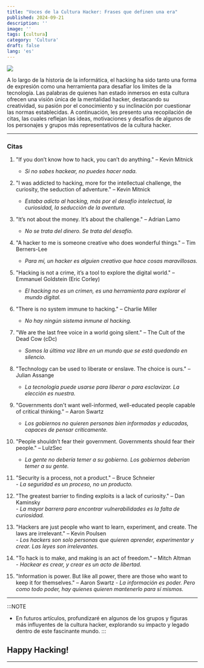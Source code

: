 ```yaml
---
title: "Voces de la Cultura Hacker: Frases que definen una era"
published: 2024-09-21
description: ''
image: ''
tags: [cultura]
category: 'Cultura'
draft: false 
lang: 'es'
---
```


![](https://ngathanblog.wordpress.com/wp-content/uploads/2019/02/hacker_culture.jpg?w=640)


A lo largo de la historia de la informática, el hacking ha sido tanto una forma de expresión como una herramienta para desafiar los límites de la tecnología. Las palabras de quienes han estado inmersos en esta cultura ofrecen una visión única de la mentalidad hacker, destacando su creatividad, su pasión por el conocimiento y su inclinación por cuestionar las normas establecidas. A continuación, les presento una recopilación de citas, las cuales reflejan las ideas, motivaciones y desafíos de algunos de los personajes y grupos más representativos de la cultura hacker.
_________

### Citas

1. "If you don’t know how to hack, you can’t do anything." – Kevin Mitnick  
   - *Si no sabes hackear, no puedes hacer nada.* 

2. "I was addicted to hacking, more for the intellectual challenge, the curiosity, the seduction of adventure." – Kevin Mitnick  
   - *Estaba adicto al hacking, más por el desafío intelectual, la curiosidad, la seducción de la aventura.*

3. "It’s not about the money. It’s about the challenge." – Adrian Lamo  
   - *No se trata del dinero. Se trata del desafío.*

4. "A hacker to me is someone creative who does wonderful things." – Tim Berners-Lee  
   - *Para mí, un hacker es alguien creativo que hace cosas maravillosas.*

5. "Hacking is not a crime, it’s a tool to explore the digital world." – Emmanuel Goldstein (Eric Corley)  
   - *El hacking no es un crimen, es una herramienta para explorar el mundo digital.*

6.  "There is no system immune to hacking." – Charlie Miller  
    - *No hay ningún sistema inmune al hacking.*

7.  "We are the last free voice in a world going silent." – The Cult of the Dead Cow (cDc)  
    - *Somos la última voz libre en un mundo que se está quedando en silencio.*

8.  "Technology can be used to liberate or enslave. The choice is ours." – Julian Assange  
    - *La tecnología puede usarse para liberar o para esclavizar. La elección es nuestra.*

9.  "Governments don't want well-informed, well-educated people capable of critical thinking." – Aaron Swartz  
    - *Los gobiernos no quieren personas bien informadas y educadas, capaces de pensar críticamente.*

10. "People shouldn’t fear their government. Governments should fear their people." – LulzSec  
    - *La gente no debería temer a su gobierno. Los gobiernos deberían temer a su gente.*

11.  "Security is a process, not a product." – Bruce Schneier  
    - *La seguridad es un proceso, no un producto.*

12.  "The greatest barrier to finding exploits is a lack of curiosity." – Dan Kaminsky  
    - *La mayor barrera para encontrar vulnerabilidades es la falta de curiosidad.*

13.  "Hackers are just people who want to learn, experiment, and create. The laws are irrelevant." – Kevin Poulsen  
    - *Los hackers son solo personas que quieren aprender, experimentar y crear. Las leyes son irrelevantes.*

14.  "To hack is to make, and making is an act of freedom." – Mitch Altman  
    - *Hackear es crear, y crear es un acto de libertad.*

15.  "Information is power. But like all power, there are those who want to keep it for themselves." – Aaron Swartz
    - *La información es poder. Pero como todo poder, hay quienes quieren mantenerlo para sí mismos.*


________

:::NOTE
- En futuros artículos, profundizaré en algunos de los grupos y figuras más influyentes de la cultura hacker, explorando su impacto y legado dentro de este fascinante mundo.
:::

## Happy Hacking!
________

